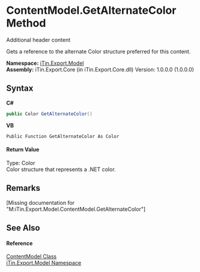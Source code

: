 # ContentModel.GetAlternateColor Method 
Additional header content 

Gets a reference to the alternate Color structure preferred for this content.

**Namespace:**&nbsp;<a href="N_iTin_Export_Model">iTin.Export.Model</a><br />**Assembly:**&nbsp;iTin.Export.Core (in iTin.Export.Core.dll) Version: 1.0.0.0 (1.0.0.0)

## Syntax

**C#**<br />
``` C#
public Color GetAlternateColor()
```

**VB**<br />
``` VB
Public Function GetAlternateColor As Color
```


#### Return Value
Type: Color<br />Color structure that represents a .NET color.

## Remarks
\[Missing <remarks> documentation for "M:iTin.Export.Model.ContentModel.GetAlternateColor"\]

## See Also


#### Reference
<a href="T_iTin_Export_Model_ContentModel">ContentModel Class</a><br /><a href="N_iTin_Export_Model">iTin.Export.Model Namespace</a><br />